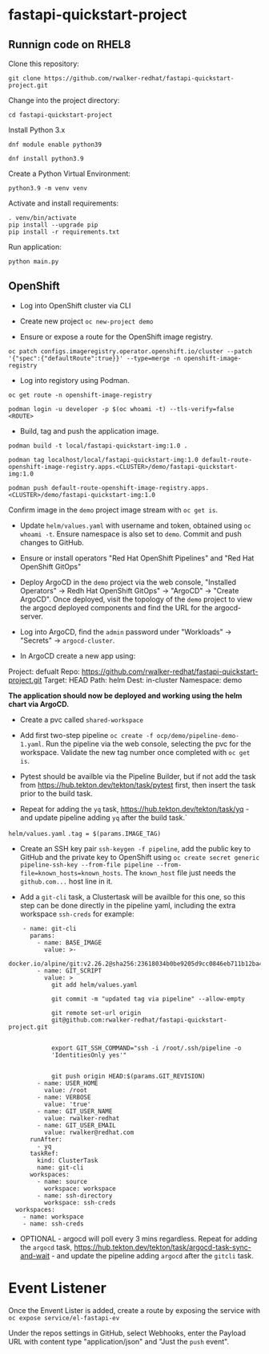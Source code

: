 # fastapi-quickstart-project

## Runnign code on RHEL8

Clone this repository:

```shell
git clone https://github.com/rwalker-redhat/fastapi-quickstart-project.git
```

Change into the project directory:

```shell
cd fastapi-quickstart-project
```

Install Python 3.x

```shell
dnf module enable python39
```

```shell
dnf install python3.9
```

Create a Python Virtual Environment:

```shell
python3.9 -m venv venv
````

Activate and install requirements:

```shell
. venv/bin/activate
pip install --upgrade pip
pip install -r requirements.txt 
```

Run application:

```shell
python main.py
```

## OpenShift 

* Log into OpenShift cluster via CLI

* Create new project `oc new-project demo`

* Ensure or expose a route for the OpenShift image registry.

`oc patch configs.imageregistry.operator.openshift.io/cluster --patch '{"spec":{"defaultRoute":true}}' --type=merge -n openshift-image-registry`

* Log into registory using Podman.

`oc get route -n openshift-image-registry`

`podman login -u developer -p $(oc whoami -t) --tls-verify=false <ROUTE>`

* Build, tag and push the application image.

`podman build -t local/fastapi-quickstart-img:1.0 .`

`podman tag localhost/local/fastapi-quickstart-img:1.0 default-route-openshift-image-registry.apps.<CLUSTER>/demo/fastapi-quickstart-img:1.0`

`podman push default-route-openshift-image-registry.apps.<CLUSTER>/demo/fastapi-quickstart-img:1.0`

Confirm image in the `demo` project image stream with `oc get is`.

* Update `helm/values.yaml` with username and token, obtained using `oc whoami -t`. Ensure namespace is also set to `demo`. Commit and push changes to GitHub.

* Ensure or install operators "Red Hat OpenShift Pipelines" and "Red Hat OpenShift GitOps"

* Deploy ArgoCD in the `demo` project via the web console, "Installed Operators" -> Redh Hat OpenShift GitOps" -> "ArgoCD" -> "Create ArgoCD". Once deployed, visit the topology of the `demo` project to view the argocd deployed components and find the URL for the argocd-server. 

* Log into ArgoCD, find the `admin` password under "Workloads" -> "Secrets" -> `argocd-cluster`. 

* In ArgoCD create a new app using:

Project: defualt
Repo: https://github.com/rwalker-redhat/fastapi-quickstart-project.git
Target: HEAD
Path: helm
Dest: in-cluster
Namespace: demo

**The application should now be deployed and working using the helm chart via ArgoCD.**

* Create a pvc called `shared-workspace` 

* Add first two-step pipeline `oc create -f ocp/demo/pipeline-demo-1.yaml`. Run the pipeline via the web console, selecting the pvc for the workspace. Validate the new tag number once completed with `oc get is`.

* Pytest should be availble via the Pipeline Builder, but if not add the task from https://hub.tekton.dev/tekton/task/pytest first, then insert the task prior to the build task.

* Repeat for adding the `yq` task, https://hub.tekton.dev/tekton/task/yq - and update pipeline adding `yq` after the build task.`

`helm/values.yaml`
`.tag = $(params.IMAGE_TAG)`

* Create an SSH key pair `ssh-keygen -f pipeline`, add the public key to GitHub and the private key to OpenShift using `oc create secret generic pipeline-ssh-key --from-file pipeline --from-file=known_hosts=known_hosts`. The `known_host` file just needs the `github.com...` host line in it. 

* Add a `git-cli` task, a Clustertask will be availble for this one, so this step can be done directly in the pipeline yaml, including the extra workspace `ssh-creds` for example:

```
    - name: git-cli
      params:
        - name: BASE_IMAGE
          value: >-
            docker.io/alpine/git:v2.26.2@sha256:23618034b0be9205d9cc0846eb711b12ba4c9b468efdd8a59aac1d7b1a23363f
        - name: GIT_SCRIPT
          value: >
            git add helm/values.yaml

            git commit -m "updated tag via pipeline" --allow-empty

            git remote set-url origin
            git@github.com:rwalker-redhat/fastapi-quickstart-project.git


            export GIT_SSH_COMMAND="ssh -i /root/.ssh/pipeline -o
            'IdentitiesOnly yes'"


            git push origin HEAD:$(params.GIT_REVISION)
        - name: USER_HOME
          value: /root
        - name: VERBOSE
          value: 'true'
        - name: GIT_USER_NAME
          value: rwalker-redhat
        - name: GIT_USER_EMAIL
          value: rwalker@redhat.com
      runAfter:
        - yq
      taskRef:
        kind: ClusterTask
        name: git-cli
      workspaces:
        - name: source
          workspace: workspace
        - name: ssh-directory
          workspace: ssh-creds
  workspaces:
    - name: workspace
    - name: ssh-creds
```

* OPTIONAL - argocd will poll every 3 mins regardless. Repeat for adding the `argocd` task, https://hub.tekton.dev/tekton/task/argocd-task-sync-and-wait - and update the pipeline adding `argocd` after the `gitcli` task.





# Event Listener



Once the Envent Lister is added, create a route by exposing the service with `oc expose service/el-fastapi-ev`

Under the repos settings in GitHub, select Webhooks, enter the Payload URL with content type "application/json" and "Just the `push` event".